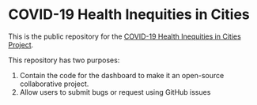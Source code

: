 # COVID-19 Health Inequities in Cities 

This is the public repository for the [COVID-19 Health Inequities in Cities Project](https://bchc-covid19-test.netlify.app/). 

This repository has two purposes:
 
1. Contain the code for the dashboard to make it an open-source collaborative project.
2. Allow users to submit bugs or request using GitHub issues

